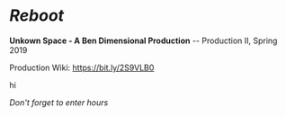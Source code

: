 # *Reboot* 
<strong>Unkown Space - A Ben Dimensional Production</strong> -- Production II, Spring 2019

Production Wiki: https://bit.ly/2S9VLB0

hi

*Don't forget to enter hours*
